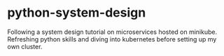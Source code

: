 # python-system-design

Following a system design tutorial on microservices hosted on minikube.
Refreshing python skills and diving into kubernetes before  setting up my own cluster.
